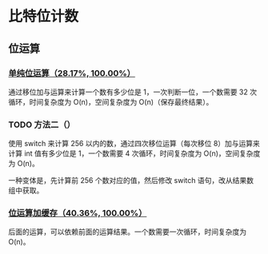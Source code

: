 # 比特位计数

## 位运算

### [单纯位运算（28.17%, 100.00%）](./count_bits_v1.c)

通过移位加与运算来计算一个数有多少位是 1，一次判断一位，一个数需要 32 次循环，时间复杂度为 O(n)，空间复杂度为 O(n)（保存最终结果）。

### TODO 方法二（）

使用 switch 来计算 256 以内的数，通过四次移位运算（每次移位 8）加与运算来计算 int 值有多少位是 1，一个数需要 4 次循环，时间复杂度为 O(n)，空间复杂度为 O(n)。

一种变体是，先计算前 256 个数对应的值，然后修改 switch 语句，改从结果数组中获取。

### [位运算加缓存（40.36%, 100.00%）](./count_bits_v2.c)

后面的运算，可以依赖前面的运算结果。一个数需要一次循环，时间复杂度为 O(n)。
